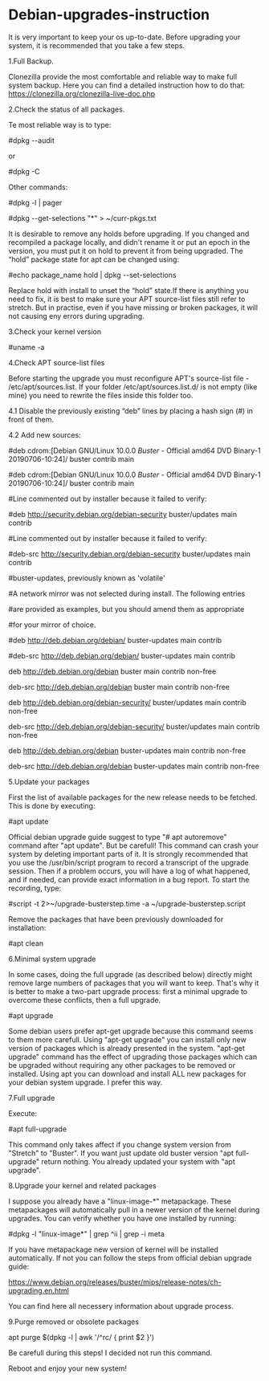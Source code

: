 # Debian-upgrades-instruction

It is very important to keep your os up-to-date. Before upgrading your system, it is recommended that you take a few steps. 

1.Full Backup.

Clonezilla provide the most comfortable and reliable way to make full system backup. 
Here you can find a detailed instruction how to do that: https://clonezilla.org/clonezilla-live-doc.php

2.Check the status of all packages.

Te most reliable way is to type:

#dpkg --audit

or

#dpkg -C

Other commands:

#dpkg -l | pager

#dpkg --get-selections "*" > ~/curr-pkgs.txt

It is desirable to remove any holds before upgrading.  If you changed and recompiled a package locally, and didn't rename it or put an epoch in the version, 
you must put it on hold to prevent it from being upgraded. The “hold” package state for apt can be changed using:

#echo package_name hold | dpkg --set-selections
    
Replace hold with install to unset the “hold” state.If there is anything you need to fix, it is best to make sure your APT source-list files still refer to stretch. 
But in practise, even if you have missing or broken packages, it will not causing eny errors during upgrading.

3.Check your kernel version 

#uname -a

4.Check APT source-list files

Before starting the upgrade you must reconfigure APT's source-list file - /etc/apt/sources.list.  If your folder /etc/apt/sources.list.d/ is not empty (like mine) you need to rewrite the files inside this folder too. 

4.1 Disable the previously existing “deb” lines by placing a hash sign (#) in front of them. 

4.2 Add new sources:

#deb cdrom:[Debian GNU/Linux 10.0.0 _Buster_ - Official amd64 DVD Binary-1 20190706-10:24]/ buster contrib main

#deb cdrom:[Debian GNU/Linux 10.0.0 _Buster_ - Official amd64 DVD Binary-1 20190706-10:24]/ buster contrib main

#Line commented out by installer because it failed to verify:

#deb http://security.debian.org/debian-security buster/updates main contrib

#Line commented out by installer because it failed to verify:

#deb-src http://security.debian.org/debian-security buster/updates main contrib

#buster-updates, previously known as 'volatile'

#A network mirror was not selected during install.  The following entries

#are provided as examples, but you should amend them as appropriate

#for your mirror of choice.

#deb http://deb.debian.org/debian/ buster-updates main contrib

#deb-src http://deb.debian.org/debian/ buster-updates main contrib

deb http://deb.debian.org/debian buster main contrib non-free

deb-src http://deb.debian.org/debian buster main contrib non-free

deb http://deb.debian.org/debian-security/ buster/updates main contrib non-free

deb-src http://deb.debian.org/debian-security/ buster/updates main contrib non-free

deb http://deb.debian.org/debian buster-updates main contrib non-free

deb-src http://deb.debian.org/debian buster-updates main contrib non-free


5.Update your packages

First the list of available packages for the new release needs to be fetched. This is done by executing: 

#apt update

Official debian upgrade guide suggest to type "# apt autoremove" command after "apt update". But be carefull! This command can crash your system by deleting important parts of it. It is strongly recommended that you use the /usr/bin/script program to record a transcript of the upgrade session. Then if a problem occurs, you will have a log of what happened, and if needed, can provide exact information in a bug report. To start the recording, type:

#script -t 2>~/upgrade-busterstep.time -a ~/upgrade-busterstep.script

Remove the packages that have been previously downloaded for installation: 

#apt clean


6.Minimal system upgrade

In some cases, doing the full upgrade (as described below) directly might remove large numbers of packages that you will want to keep. 
That's why it is better to make a two-part upgrade process: first a minimal upgrade to overcome these conflicts, then a full upgrade.

#apt upgrade

Some debian users prefer apt-get upgrade because this command seems to them more carefull. Using "apt-get upgrade" you can install only new version of packages which is already presented in the system. "apt-get upgrade" command  has the effect of upgrading those packages which can be upgraded without requiring any other packages to be removed or installed. Using apt you can download and install ALL new packages for your debian system upgrade. 
I prefer this way. 

7.Full upgrade

Execute:

#apt full-upgrade

This command only takes affect if you change system version from "Stretch" to "Buster". If you want just update old buster version "apt full-upgrade" return nothing. You already updated your system with "apt upgrade".  
    
8.Upgrade your kernel and related packages

I suppose  you already have a "linux-image-*" metapackage. These metapackages will automatically pull in a newer version of the kernel during upgrades. You can verify whether you have one installed by running:

#dpkg -l "linux-image*" | grep ^ii | grep -i meta

If you have metapackage new version of kernel will be installed automatically. If not you can follow the steps from official debian upgrade guide: 

https://www.debian.org/releases/buster/mips/release-notes/ch-upgrading.en.html

You can find here all necessery information about upgrade process. 


9.Purge removed or obsolete packages

apt purge $(dpkg -l | awk '/^rc/ { print $2 }')

Be carefull during this steps! I decided not run this command. 

Reboot and enjoy your new system!





    






